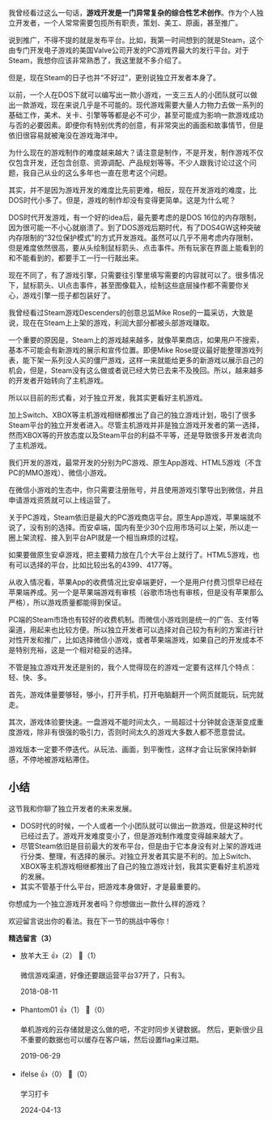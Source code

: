 我曾经看过这么一句话，**游戏开发是一门异常复杂的综合性艺术创作**。作为个人独立开发者，一个人常常需要包揽所有职责，策划、美工、原画，甚至推广。

说到推广，不得不提的就是发布平台。比如，我第一时间想到的就是Steam，这个由专门开发电子游戏的美国Valve公司开发的PC游戏界最大的发行平台。对于Steam，我想你应该非常熟悉了，我这里就不多介绍了。

但是，现在Steam的日子也并“不好过”，更别说独立开发者本身了。

以前，一个人在DOS下就可以编写出一款小游戏，一支三五人的小团队就可以做出一款游戏，现在来说几乎是不可能的。现代游戏需要大量人力物力去做一系列的基础工作，美术、关卡、引擎等等都是必不可少，甚至可能成为影响一款游戏成功与否的必要因素。即便你有特别优秀的创意，有非常突出的画面和故事情节，但是依旧很容易就被淹没在游戏海洋中。

为什么现在的游戏制作的难度越来越大？请注意是制作，不是开发，制作游戏不仅仅包含开发，还包含创意、资源调配、产品规划等等。不少人跟我讨论过这个问题，我自己从业的这么多年也一直在思考这个问题。

其实，并不是因为游戏开发的难度比先前更难，相反，现在开发游戏的难度，比DOS时代小多了。但是，游戏的制作却没有变得更简单。这是为什么呢？

DOS时代开发游戏，有一个好的idea后，最先要考虑的是DOS 16位的内存限制，因为很可能一不小心就崩溃了。到了DOS游戏后期时代，有了DOS4GW这种突破内存限制的“32位保护模式”的方式开发游戏。虽然可以几乎不用考虑内存限制，但是难度依然很高，要从头绘制鼠标箭头、点击事件。所有玩家在界面上能看到的和不能看到的，都要手工一行一行敲出来。

现在不同了，有了游戏引擎，只需要往引擎里填写需要的内容就可以了。很多情况下，鼠标箭头、UI点击事件，甚至图像载入，绘制这些底层操作都不需要你关心，游戏引擎一揽子都包装好了。

我曾经看过Steam游戏Descenders的创意总监Mike Rose的一篇采访，大致是说，现在在Steam上上架的游戏，利润大部分都被头部游戏赚取。

一个重要的原因是，Steam上的游戏越来越多，就像苹果商店，如果用户不搜索，基本不可能会有新游戏的展示和宣传位置。即便Mike Rose提议最好能整理游戏列表，能下架一系列没人买的僵尸游戏，这样一来就能给更多的新游戏以展示自己的机会，但是，Steam没有这么做或者说已经大势已去来不及挽回。所以，越来越多的开发者开始转向了主机游戏。

所以以目前的形式看，对于独立开发，我其实更看好主机游戏。

加上Switch、XBOX等主机游戏相继都推出了自己的独立游戏计划，吸引了很多Steam平台的独立开发者进入。尽管主机游戏并非是独立游戏开发者的第一选择，然而XBOX等的开放态度以及Steam平台的利益不平等，还是导致很多开发者流向了主机游戏。

我们开发的游戏，最常开发的分别为PC游戏、原生App游戏、HTML5游戏（不含PC的MMO游戏）、微信小游戏。

在微信小游戏的生态中，你只需要注册账号，并且使用游戏引擎导出到微信，并且申请游戏资质就可以上线运营了。

关于PC游戏，Steam依旧是最大的PC游戏商店平台。原生App游戏，苹果端就不说了，没有别的选择。而安卓端，国内有至少30个应用市场可以上架，所以走一圈上架流程、接入到平台API就是一个相当麻烦的过程。

如果要做原生安卓游戏，把主要精力放在几个大平台上就行了。HTML5游戏，也有可以选择的平台，比如比较出名的4399、4177等。

从收入情况看，苹果App的收费情况比安卓端更好，一个是用户付费习惯早已经在苹果端养成。另一个是苹果端游戏有审核（谷歌市场也有审核，但是没有苹果那么严格），所以游戏质量都能得到保证。

PC端的Steam市场也有较好的收费机制。而微信小游戏则是统一的广告、支付等渠道，用起来也比较方便。所以独立开发者可以选择对自己较为有利的方案进行针对性开发和推广，比如选择微信小游戏，或者苹果端游戏，如果自己的开发成本不是特别充裕，这是一个相对稳妥的选择。

不管是独立游戏开发还是别的，我个人觉得现在的游戏一定要有这样几个特点：轻、快、多。

首先，游戏体量要够轻，够小，打开手机，打开电脑翻开一个网页就能玩，玩完就走。

其次，游戏体验要快速。一盘游戏不能时间太久，一局超过十分钟就会逐渐变成重度游戏，除非有很强的吸引力，否则时间太久的游戏大多数人都不愿意尝试。

游戏版本一定要不停迭代。从玩法、画面，到平衡性，这样才会让玩家保持新鲜感，不停地被游戏粘滞住。

## 小结

这节我和你聊了独立开发者的未来发展。

- DOS时代的时候，一个人或者一个小团队就可以做出一款游戏，但是这种时代已经过去了。游戏开发难度变小了，但是游戏制作难度变得越来越大了。
- 尽管Steam依旧是目前最大的发布平台，但是由于它本身没有对上架的游戏进行分类、整理，有选择的展示。对独立开发者其实是不利的。加上Switch、XBOX等主机游戏相继都推出了自己的独立游戏计划，我其实更看好主机游戏的发展。
- 其实不管基于什么平台，把游戏本身做好，才是最重要的。

你想成为一个独立游戏开发者吗？你想做出一款什么样的游戏？

欢迎留言说出你的看法。我在下一节的挑战中等你！
<div><strong>精选留言（3）</strong></div><ul>
<li><span>放羊大王</span> 👍（2） 💬（1）<p>微信游戏渠道，好像还要跟运营平台37开了，只有3。</p>2018-08-11</li><br/><li><span>Phantom01</span> 👍（1） 💬（0）<p>单机游戏的云存储就是这么做的吧，不定时同步关键数据。
然后，更新很少且不重要的数据也可以缓存在客户端，然后设置flag来过期。</p>2019-06-29</li><br/><li><span>ifelse</span> 👍（0） 💬（0）<p>学习打卡</p>2024-04-13</li><br/>
</ul>